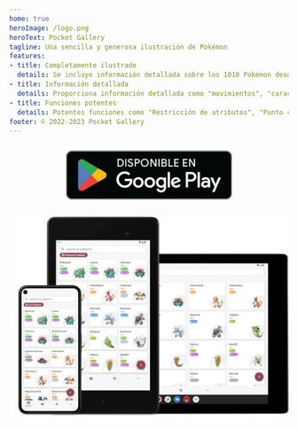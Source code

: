 ```yaml
---
home: true
heroImage: /logo.png
heroText: Pocket Gallery
tagline: Una sencilla y generosa ilustración de Pokémon
features:
- title: Completamente ilustrado
  details: Se incluye información detallada sobre los 1010 Pokémon desde la Generación 1 hasta la Generación 9.
- title: Información detallada
  details: Proporciona información detallada como "movimientos", "características", "accesorios", "tiempo", "ubicaciones" y "estados anormales".
- title: Funciones potentes
  details: Potentes funciones como "Restricción de atributos", "Punto ciego" y "Calculadora de valor de habilidad" han sido diseñadas específicamente para los entusiastas del emparejamiento.
footer: © 2022-2023 Pocket Gallery
---
```

<a href="https://play.google.com/store/apps/details?id=com.eurekaffeine.pokedex">
<div align="center">
<img src="../.vuepress/public/google-play-badge-es.png" alt="hero" style="width: 300px;"/>
</div>
</a>

![hero](../.vuepress/public/hero.png)